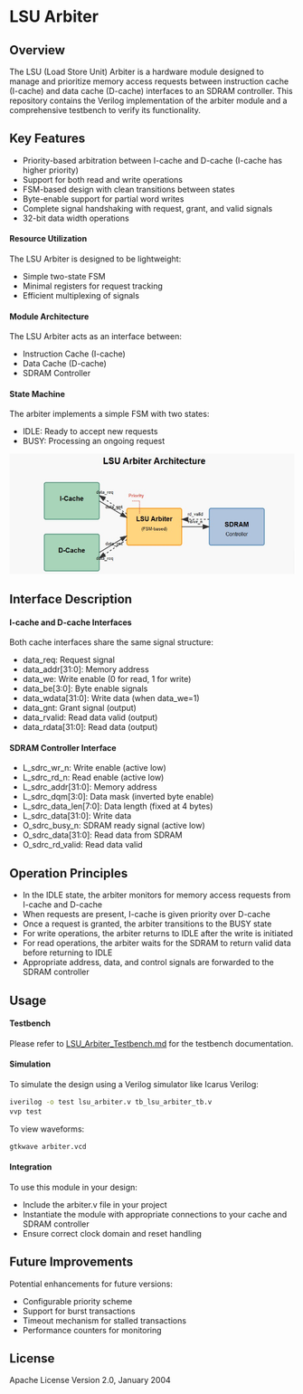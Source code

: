 # LSU Arbiter
## Overview
The LSU (Load Store Unit) Arbiter is a hardware module designed to manage and prioritize memory access requests between instruction cache (I-cache) and data cache (D-cache) interfaces to an SDRAM controller. This repository contains the Verilog implementation of the arbiter module and a comprehensive testbench to verify its functionality.

## Key Features
- Priority-based arbitration between I-cache and D-cache (I-cache has higher priority)
- Support for both read and write operations
- FSM-based design with clean transitions between states
- Byte-enable support for partial word writes
- Complete signal handshaking with request, grant, and valid signals
- 32-bit data width operations

#### Resource Utilization
The LSU Arbiter is designed to be lightweight:
- Simple two-state FSM
- Minimal registers for request tracking
- Efficient multiplexing of signals

#### Module Architecture
The LSU Arbiter acts as an interface between:
- Instruction Cache (I-cache)
- Data Cache (D-cache)
- SDRAM Controller

#### State Machine
The arbiter implements a simple FSM with two states:
- IDLE: Ready to accept new requests
- BUSY: Processing an ongoing request

![alt text](resource/General-Structure.jpg)

## Interface Description
#### I-cache and D-cache Interfaces
Both cache interfaces share the same signal structure:
- data_req: Request signal
- data_addr[31:0]: Memory address
- data_we: Write enable (0 for read, 1 for write)
- data_be[3:0]: Byte enable signals
- data_wdata[31:0]: Write data (when data_we=1)
- data_gnt: Grant signal (output)
- data_rvalid: Read data valid (output)
- data_rdata[31:0]: Read data (output)

#### SDRAM Controller Interface
- L_sdrc_wr_n: Write enable (active low)
- L_sdrc_rd_n: Read enable (active low)
- L_sdrc_addr[31:0]: Memory address
- L_sdrc_dqm[3:0]: Data mask (inverted byte enable)
- L_sdrc_data_len[7:0]: Data length (fixed at 4 bytes)
- L_sdrc_data[31:0]: Write data
- O_sdrc_busy_n: SDRAM ready signal (active low)
- O_sdrc_data[31:0]: Read data from SDRAM
- O_sdrc_rd_valid: Read data valid

## Operation Principles
- In the IDLE state, the arbiter monitors for memory access requests from I-cache and D-cache
- When requests are present, I-cache is given priority over D-cache
- Once a request is granted, the arbiter transitions to the BUSY state
- For write operations, the arbiter returns to IDLE after the write is initiated
- For read operations, the arbiter waits for the SDRAM to return valid data before returning to IDLE
- Appropriate address, data, and control signals are forwarded to the SDRAM controller

## Usage
#### Testbench
Please refer to [LSU_Arbiter_Testbench.md](resource/tb-lsu-arbiter.md) for the testbench documentation.
#### Simulation
To simulate the design using a Verilog simulator like Icarus Verilog:
```bash
iverilog -o test lsu_arbiter.v tb_lsu_arbiter_tb.v
vvp test
```
To view waveforms:
```bash
gtkwave arbiter.vcd
```

#### Integration
To use this module in your design:
- Include the arbiter.v file in your project
- Instantiate the module with appropriate connections to your cache and SDRAM controller
- Ensure correct clock domain and reset handling

## Future Improvements
Potential enhancements for future versions:
- Configurable priority scheme
- Support for burst transactions
- Timeout mechanism for stalled transactions
- Performance counters for monitoring

## License
Apache License
Version 2.0, January 2004
